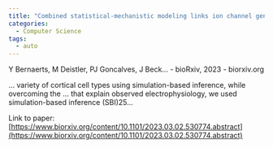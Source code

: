 ```yaml
---
title: "Combined statistical-mechanistic modeling links ion channel genes to physiology of cortical neuron types"
categories:
  - Computer Science
tags:
  - auto
---
```

Y Bernaerts, M Deistler, PJ Goncalves, J Beck… - bioRxiv, 2023 - biorxiv.org

… variety of cortical cell types using simulation-based inference, while overcoming the … that explain observed electrophysiology, we used simulation-based inference (SBI)25…

Link to paper: [https://www.biorxiv.org/content/10.1101/2023.03.02.530774.abstract](https://www.biorxiv.org/content/10.1101/2023.03.02.530774.abstract)
